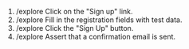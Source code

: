 1. /explore Click on the "Sign up" link.
2. /explore Fill in the registration fields with test data.
3. /explore Click the "Sign Up" button.
4. /explore Assert that a confirmation email is sent.